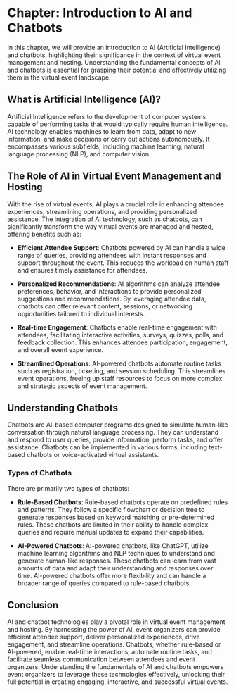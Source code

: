 Chapter: Introduction to AI and Chatbots
========================================

In this chapter, we will provide an introduction to AI (Artificial Intelligence) and chatbots, highlighting their significance in the context of virtual event management and hosting. Understanding the fundamental concepts of AI and chatbots is essential for grasping their potential and effectively utilizing them in the virtual event landscape.

What is Artificial Intelligence (AI)?
-------------------------------------

Artificial Intelligence refers to the development of computer systems capable of performing tasks that would typically require human intelligence. AI technology enables machines to learn from data, adapt to new information, and make decisions or carry out actions autonomously. It encompasses various subfields, including machine learning, natural language processing (NLP), and computer vision.

The Role of AI in Virtual Event Management and Hosting
------------------------------------------------------

With the rise of virtual events, AI plays a crucial role in enhancing attendee experiences, streamlining operations, and providing personalized assistance. The integration of AI technology, such as chatbots, can significantly transform the way virtual events are managed and hosted, offering benefits such as:

* **Efficient Attendee Support**: Chatbots powered by AI can handle a wide range of queries, providing attendees with instant responses and support throughout the event. This reduces the workload on human staff and ensures timely assistance for attendees.

* **Personalized Recommendations**: AI algorithms can analyze attendee preferences, behavior, and interactions to provide personalized suggestions and recommendations. By leveraging attendee data, chatbots can offer relevant content, sessions, or networking opportunities tailored to individual interests.

* **Real-time Engagement**: Chatbots enable real-time engagement with attendees, facilitating interactive activities, surveys, quizzes, polls, and feedback collection. This enhances attendee participation, engagement, and overall event experience.

* **Streamlined Operations**: AI-powered chatbots automate routine tasks such as registration, ticketing, and session scheduling. This streamlines event operations, freeing up staff resources to focus on more complex and strategic aspects of event management.

Understanding Chatbots
----------------------

Chatbots are AI-based computer programs designed to simulate human-like conversation through natural language processing. They can understand and respond to user queries, provide information, perform tasks, and offer assistance. Chatbots can be implemented in various forms, including text-based chatbots or voice-activated virtual assistants.

### Types of Chatbots

There are primarily two types of chatbots:

* **Rule-Based Chatbots**: Rule-based chatbots operate on predefined rules and patterns. They follow a specific flowchart or decision tree to generate responses based on keyword matching or pre-determined rules. These chatbots are limited in their ability to handle complex queries and require manual updates to expand their capabilities.

* **AI-Powered Chatbots**: AI-powered chatbots, like ChatGPT, utilize machine learning algorithms and NLP techniques to understand and generate human-like responses. These chatbots can learn from vast amounts of data and adapt their understanding and responses over time. AI-powered chatbots offer more flexibility and can handle a broader range of queries compared to rule-based chatbots.

Conclusion
----------

AI and chatbot technologies play a pivotal role in virtual event management and hosting. By harnessing the power of AI, event organizers can provide efficient attendee support, deliver personalized experiences, drive engagement, and streamline operations. Chatbots, whether rule-based or AI-powered, enable real-time interactions, automate routine tasks, and facilitate seamless communication between attendees and event organizers. Understanding the fundamentals of AI and chatbots empowers event organizers to leverage these technologies effectively, unlocking their full potential in creating engaging, interactive, and successful virtual events.
